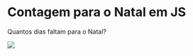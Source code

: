 # Contagem para o Natal em JS
Quantos dias faltam para o Natal?

<div class="center">
<img src="https://www.shutterstock.com/image-photo/decorated-christmas-tree-on-blurred-sparkling-228613051">
</div>
